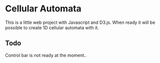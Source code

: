 # Cellular Automata

This is a little web project with Javascript and D3.js. When ready it will be possible to create 1D cellular automata with it.

## Todo

Control bar is not ready at the moment..
